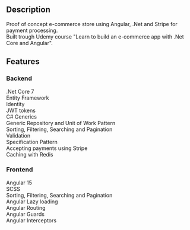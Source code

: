 ## Description
Proof of concept e-commerce store using Angular, .Net and Stripe for payment processing. <br /> 
Built trough Udemy course "Learn to build an e-commerce app with .Net Core and Angular".

## Features

### Backend <br /> 
.Net Core 7 <br /> 
Entity Framework <br /> 
Identity <br /> 
JWT tokens <br /> 
C# Generics <br /> 
Generic Repository and Unit of Work Pattern <br /> 
Sorting, Filtering, Searching and Pagination <br /> 
Validation <br /> 
Specification Pattern <br /> 
Accepting payments using Stripe <br /> 
Caching with Redis <br /> 

### Frontend <br /> 
Angular 15 <br /> 
SCSS <br /> 
Sorting, Filtering, Searching and Pagination<br /> 
Angular Lazy loading <br /> 
Angular Routing <br /> 
Angular Guards <br /> 
Angular Interceptors <br /> 
